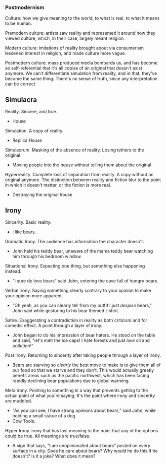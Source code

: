 ### Postmodernism
Culture: how we give meaning to the world, to what is real, to what it means to be human.

Premodern culture: artists saw reality and represented it around how they viewed culture, which, in their case, largely meant religion.

Modern culture: imitations of reality brought about via consumerism lessened interest in religion, and made culture more vague.

Postmodern culture: mass produced media bombards us, and has become so self-referential that it's all copies of an original that doesn't exist anymore. We can't differentiate simulation from reality, and in that, they've become the same thing. There's no sense of truth, since any interpretation can be correct.


## Simulacra
Reality. Sincere, and true.
- House

Simulation. A copy of reality.
- Replica House

Simulacrum. Masking of the absence of reality. Losing tethers to the original.
- Moving people into the house without telling them about the original

Hyperreality. Complete loss of separation from reality. A copy without an original anymore. The distinction between reality and fiction blur to the point in which it doesn't matter, or the fiction is more real.
- Destroying the original house


## Irony
Sincerity. Basic reality.
- I like bears.

Dramatic Irony. The audience has information the character doesn't.
- John held his teddy bear, unaware of the mama teddy bear watching him through his bedroom window.

Situational Irony. Expecting one thing, but something else happening instead.
- "I sure do love bears" said John, entering the cave full of hungry bears.

Verbal Irony. Saying something clearly contrary to your opinion to make your opinion more apparent.
- "Oh yeah, as you can clearly tell from my outfit I just *despise* bears," John said while gesturing to his bear themed t-shirt.

Satire. Exaggerating a contradiction in reality as both criticism and for comedic effect. A point through a layer of irony.
- John began to do his impression of bear haters. He stood on the table and said, "let's melt the ice caps! I hate forests and just *love* oil and pollution!"

Post Irony. Returning to sincerity after taking people through a layer of irony.
- Bears are starving so *clearly* the best move to make is to give them all of our food so that we starve and they don't. This would actually greatly benefit areas such as the pacific northwest, which has been facing rapidly declining bear populations due to global warming.

Meta Irony. Pointing to something in a way that prevents getting to the actual point of what you're saying; It's the point where irony and sincerity are muddled. 
- "As you can see, I have strong opinions about bears," said John, while holding a small statue of a dog.
- Cow Tools.

Hyper Irony. Irony that has lost meaning to the point that any of the options could be true. All meanings are true/false.
- A sign that says, "I am unopinionated about bears" posted on every surface in a city. Does he care about bears? Why would he do this if he doesn't? Is it a joke? What does it mean?